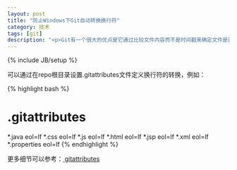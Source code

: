 ```yaml
---
layout: post
title: "防止Windows下Git自动转换换行符"
category: 技术
tags: [git]
description: "<p>Git有一个很大的优点是它通过比较文件内容而不是时间戳来确定文件是否有更新。Windows下Git会默认将LF换行符替换为CRLF，当有时需要比较UNIX开发人员传来的文件时，就会因为换行符的不同而无法判断代码差异。</p>"
---
```

{% include JB/setup %}

可以通过在repo根目录设置.gitattributes文件定义换行符的转换，例如：

{% highlight bash %}
# .gitattributes
*.java eol=lf
*.css eol=lf
*.js eol=lf
*.html eol=lf
*.jsp eol=lf
*.xml eol=lf
*.properties eol=lf
{% endhighlight %}

更多细节可以参考：[<i class="icon-share"></i> gitattributes](http://git-scm.com/docs/gitattributes)
